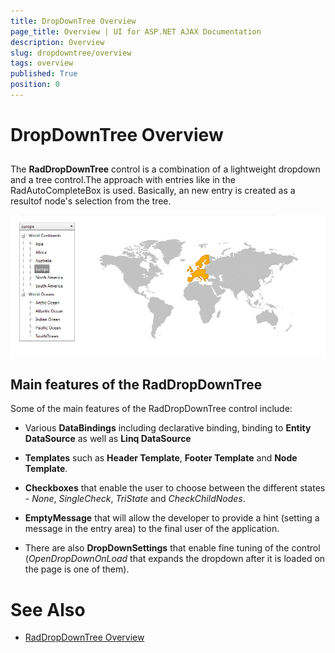 ```yaml
---
title: DropDownTree Overview
page_title: Overview | UI for ASP.NET AJAX Documentation
description: Overview
slug: dropdowntree/overview
tags: overview
published: True
position: 0
---
```


# DropDownTree Overview



## 

The __RadDropDownTree__ control is a combination of a lightweight dropdown and a tree control.The approach with entries like in the RadAutoCompleteBox is used. Basically, an new entry is created as a resultof node's selection from the tree.

![Overview](images/dopdowntree_overview.png)

## Main features of the RadDropDownTree

Some of the main features of the RadDropDownTree control include:

* Various __DataBindings__ including declarative binding, binding to __Entity DataSource__ as well as __Linq DataSource__

* __Templates__ such as __Header Template__, __Footer Template__ and __Node Template__.

* __Checkboxes__ that enable the user to choose between the different states - *None*, *SingleCheck*, *TriState* and *CheckChildNodes*.

* __EmptyMessage__ that will allow the developer to provide a hint (setting a message in the entry area) to the final user of the application.

* There are also __DropDownSettings__ that enable fine tuning of the control (*OpenDropDownOnLoad* that expands the dropdown after it is loaded on the page is one of them).

# See Also

 * [RadDropDownTree Overview](http://demos.telerik.com/aspnet-ajax/dropdowntree/examples/overview/defaultcs.aspx)
